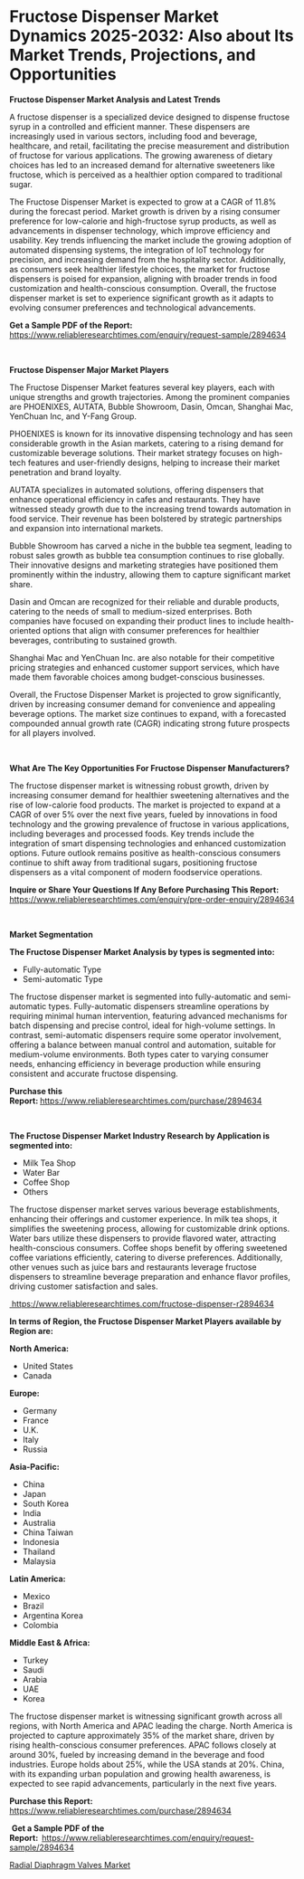 <p><h1>Fructose Dispenser Market Dynamics 2025-2032: Also about Its Market Trends, Projections, and Opportunities</h1></p><p><strong>Fructose Dispenser Market Analysis and Latest Trends</strong></p>
<p><p>A fructose dispenser is a specialized device designed to dispense fructose syrup in a controlled and efficient manner. These dispensers are increasingly used in various sectors, including food and beverage, healthcare, and retail, facilitating the precise measurement and distribution of fructose for various applications. The growing awareness of dietary choices has led to an increased demand for alternative sweeteners like fructose, which is perceived as a healthier option compared to traditional sugar.</p><p>The Fructose Dispenser Market is expected to grow at a CAGR of 11.8% during the forecast period. Market growth is driven by a rising consumer preference for low-calorie and high-fructose syrup products, as well as advancements in dispenser technology, which improve efficiency and usability. Key trends influencing the market include the growing adoption of automated dispensing systems, the integration of IoT technology for precision, and increasing demand from the hospitality sector. Additionally, as consumers seek healthier lifestyle choices, the market for fructose dispensers is poised for expansion, aligning with broader trends in food customization and health-conscious consumption. Overall, the fructose dispenser market is set to experience significant growth as it adapts to evolving consumer preferences and technological advancements.</p></p>
<p><strong>Get a Sample PDF of the Report:&nbsp;</strong> <a href="https://www.reliableresearchtimes.com/enquiry/request-sample/2894634?utm_campaign=2009&utm_medium=2&utm_source=Github&utm_content=ia&utm_term=15032025&utm_id=fructose-dispenser">https://www.reliableresearchtimes.com/enquiry/request-sample/2894634</a></p>
<p>&nbsp;</p>
<p><strong>Fructose Dispenser Major Market Players</strong></p>
<p><p>The Fructose Dispenser Market features several key players, each with unique strengths and growth trajectories. Among the prominent companies are PHOENIXES, AUTATA, Bubble Showroom, Dasin, Omcan, Shanghai Mac, YenChuan Inc, and Y-Fang Group.</p><p>PHOENIXES is known for its innovative dispensing technology and has seen considerable growth in the Asian markets, catering to a rising demand for customizable beverage solutions. Their market strategy focuses on high-tech features and user-friendly designs, helping to increase their market penetration and brand loyalty.</p><p>AUTATA specializes in automated solutions, offering dispensers that enhance operational efficiency in cafes and restaurants. They have witnessed steady growth due to the increasing trend towards automation in food service. Their revenue has been bolstered by strategic partnerships and expansion into international markets.</p><p>Bubble Showroom has carved a niche in the bubble tea segment, leading to robust sales growth as bubble tea consumption continues to rise globally. Their innovative designs and marketing strategies have positioned them prominently within the industry, allowing them to capture significant market share.</p><p>Dasin and Omcan are recognized for their reliable and durable products, catering to the needs of small to medium-sized enterprises. Both companies have focused on expanding their product lines to include health-oriented options that align with consumer preferences for healthier beverages, contributing to sustained growth.</p><p>Shanghai Mac and YenChuan Inc. are also notable for their competitive pricing strategies and enhanced customer support services, which have made them favorable choices among budget-conscious businesses.</p><p>Overall, the Fructose Dispenser Market is projected to grow significantly, driven by increasing consumer demand for convenience and appealing beverage options. The market size continues to expand, with a forecasted compounded annual growth rate (CAGR) indicating strong future prospects for all players involved.</p></p>
<p>&nbsp;</p>
<p><strong>What Are The Key Opportunities For Fructose Dispenser Manufacturers?</strong></p>
<p><p>The fructose dispenser market is witnessing robust growth, driven by increasing consumer demand for healthier sweetening alternatives and the rise of low-calorie food products. The market is projected to expand at a CAGR of over 5% over the next five years, fueled by innovations in food technology and the growing prevalence of fructose in various applications, including beverages and processed foods. Key trends include the integration of smart dispensing technologies and enhanced customization options. Future outlook remains positive as health-conscious consumers continue to shift away from traditional sugars, positioning fructose dispensers as a vital component of modern foodservice operations.</p></p>
<p><strong>Inquire or Share Your Questions If Any Before Purchasing This Report:</strong> <a href="https://www.reliableresearchtimes.com/enquiry/pre-order-enquiry/2894634?utm_campaign=2009&utm_medium=2&utm_source=Github&utm_content=ia&utm_term=15032025&utm_id=fructose-dispenser">https://www.reliableresearchtimes.com/enquiry/pre-order-enquiry/2894634</a></p>
<p>&nbsp;</p>
<p><strong>Market Segmentation</strong></p>
<p><strong>The Fructose Dispenser Market Analysis by types is segmented into:</strong></p>
<p><ul><li>Fully-automatic Type</li><li>Semi-automatic Type</li></ul></p>
<p><p>The fructose dispenser market is segmented into fully-automatic and semi-automatic types. Fully-automatic dispensers streamline operations by requiring minimal human intervention, featuring advanced mechanisms for batch dispensing and precise control, ideal for high-volume settings. In contrast, semi-automatic dispensers require some operator involvement, offering a balance between manual control and automation, suitable for medium-volume environments. Both types cater to varying consumer needs, enhancing efficiency in beverage production while ensuring consistent and accurate fructose dispensing.</p></p>
<p><strong>Purchase this Report:&nbsp;</strong><a href="https://www.reliableresearchtimes.com/purchase/2894634?utm_campaign=2009&utm_medium=2&utm_source=Github&utm_content=ia&utm_term=15032025&utm_id=fructose-dispenser">https://www.reliableresearchtimes.com/purchase/2894634</a></p>
<p>&nbsp;</p>
<p><strong>The Fructose Dispenser Market Industry Research by Application is segmented into:</strong></p>
<p><ul><li>Milk Tea Shop</li><li>Water Bar</li><li>Coffee Shop</li><li>Others</li></ul></p>
<p><p>The fructose dispenser market serves various beverage establishments, enhancing their offerings and customer experience. In milk tea shops, it simplifies the sweetening process, allowing for customizable drink options. Water bars utilize these dispensers to provide flavored water, attracting health-conscious consumers. Coffee shops benefit by offering sweetened coffee variations efficiently, catering to diverse preferences. Additionally, other venues such as juice bars and restaurants leverage fructose dispensers to streamline beverage preparation and enhance flavor profiles, driving customer satisfaction and sales.</p></p>
<p><a href="https://www.reliableresearchtimes.com/fructose-dispenser-r2894634?utm_campaign=2009&utm_medium=2&utm_source=Github&utm_content=ia&utm_term=15032025&utm_id=fructose-dispenser">&nbsp;https://www.reliableresearchtimes.com/fructose-dispenser-r2894634</a></p>
<p><strong>In terms of Region, the Fructose Dispenser Market Players available by Region are:</strong></p>
<p>
    <p> <strong> North America: </strong>
        <ul>
            <li>United States</li>
            <li>Canada</li>
        </ul>
        </p> 
    <p> <strong> Europe: </strong>
        <ul>
            <li>Germany</li>
            <li>France</li>
            <li>U.K.</li>
            <li>Italy</li>
            <li>Russia</li>
        </ul>
        </p> 
    <p> <strong> Asia-Pacific: </strong>
        <ul>
            <li>China</li>
            <li>Japan</li>
            <li>South Korea</li>
            <li>India</li>
            <li>Australia</li>
            <li>China Taiwan</li>
            <li>Indonesia</li>
            <li>Thailand</li>
            <li>Malaysia</li>
        </ul>
        </p> 
    <p> <strong> Latin America: </strong>
        <ul>
            <li>Mexico</li>
            <li>Brazil</li>
            <li>Argentina Korea</li>
            <li>Colombia</li>
        </ul>
        </p> 
    <p> <strong> Middle East & Africa: </strong>
        <ul>
            <li>Turkey</li>
            <li>Saudi</li>
            <li>Arabia</li>
            <li>UAE</li>
            <li>Korea</li>
        </ul>
    </p>
    </p>
<p><p>The fructose dispenser market is witnessing significant growth across all regions, with North America and APAC leading the charge. North America is projected to capture approximately 35% of the market share, driven by rising health-conscious consumer preferences. APAC follows closely at around 30%, fueled by increasing demand in the beverage and food industries. Europe holds about 25%, while the USA stands at 20%. China, with its expanding urban population and growing health awareness, is expected to see rapid advancements, particularly in the next five years.</p></p>
<p><strong>Purchase this Report: </strong><a href="https://www.reliableresearchtimes.com/purchase/2894634?utm_campaign=2009&utm_medium=2&utm_source=Github&utm_content=ia&utm_term=15032025&utm_id=fructose-dispenser">https://www.reliableresearchtimes.com/purchase/2894634</a></p>
<p>&nbsp;<strong>Get a Sample PDF of the Report:&nbsp;&nbsp;</strong><a href="https://www.reliableresearchtimes.com/enquiry/request-sample/2894634?utm_campaign=2009&utm_medium=2&utm_source=Github&utm_content=ia&utm_term=15032025&utm_id=fructose-dispenser">https://www.reliableresearchtimes.com/enquiry/request-sample/2894634</a></p>
<p><strong></strong></p>
<p><p><a href="https://github.com/norbyboyse4d/Market-Research-Report-List-1/blob/main/radial-diaphragm-valves-market.md?utm_campaign=2009&utm_medium=2&utm_source=Github&utm_content=ia&utm_term=15032025&utm_id=fructose-dispenser">Radial Diaphragm Valves Market</a></p></p>